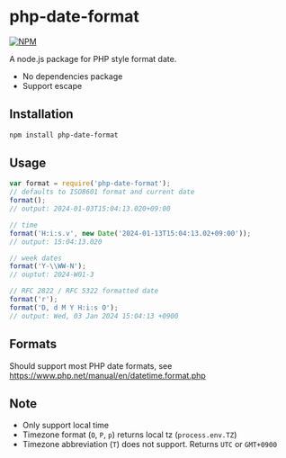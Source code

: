 # php-date-format

[![NPM](https://nodei.co/npm/php-date-format.png?downloads=true&downloadRank=true&stars=true)](https://nodei.co/npm/php-date-format/)

A node.js package for PHP style format date.

- No dependencies package
- Support escape

## Installation

```sh
npm install php-date-format
```

## Usage
```javascript
var format = require('php-date-format');
// defaults to ISO8601 format and current date
format();
// output: 2024-01-03T15:04:13.020+09:00

// time
format('H:i:s.v', new Date('2024-01-13T15:04:13.02+09:00'));
// output: 15:04:13.020

// week dates
format('Y-\\WW-N');
// ouptut: 2024-W01-3

// RFC 2822 / RFC 5322 formatted date
format('r');
format('D, d M Y H:i:s O');
// output: Wed, 03 Jan 2024 15:04:13 +0900
```

## Formats

Should support most PHP date formats, see https://www.php.net/manual/en/datetime.format.php

## Note

- Only support local time
- Timezone format (`O`, `P`, `p`) returns local tz (`process.env.TZ`)
- Timezone abbreviation (`T`) does not support. Returns `UTC` or `GMT+0900`
